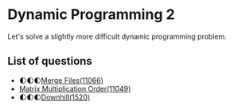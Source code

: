 Dynamic Programming 2
==========================
Let's solve a slightly more difficult dynamic programming problem.


List of questions
--------------------

- 🌓🌓🌓[Merge Files(11066)](https://github.com/yoru4890/coding_test/blob/main/baekjoon/dynamic_programming_2/11066.md)
- [Matrix Multiplication Order(11049)](https://github.com/yoru4890/coding_test/blob/main/baekjoon/dynamic_programming_2/11049.md)
- 🌓🌓🌓[Downhill(1520)](https://github.com/yoru4890/coding_test/blob/main/baekjoon/dynamic_programming_2/1520.md)
